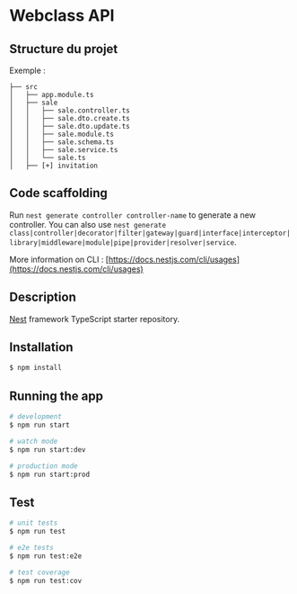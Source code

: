 # Webclass API

## Structure du projet
Exemple :
```
├── src
│   ├── app.module.ts
│   ├── sale
│   │   ├── sale.controller.ts
│   │   ├── sale.dto.create.ts
│   │   ├── sale.dto.update.ts
│   │   ├── sale.module.ts
│   │   ├── sale.schema.ts
│   │   ├── sale.service.ts
│   │   └── sale.ts
│   ├── [+] invitation
```
## Code scaffolding

Run `nest generate controller controller-name` to generate a new controller. You can also use `nest generate class|controller|decorator|filter|gateway|guard|interface|interceptor|library|middleware|module|pipe|provider|resolver|service`.

More information on CLI : [https://docs.nestjs.com/cli/usages](https://docs.nestjs.com/cli/usages)

## Description

[Nest](https://github.com/nestjs/nest) framework TypeScript starter repository.

## Installation

```bash
$ npm install
```

## Running the app

```bash
# development
$ npm run start

# watch mode
$ npm run start:dev

# production mode
$ npm run start:prod
```

## Test

```bash
# unit tests
$ npm run test

# e2e tests
$ npm run test:e2e

# test coverage
$ npm run test:cov
```
